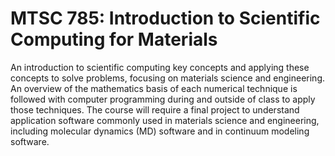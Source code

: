 # MTSC 785: Introduction to Scientific Computing for Materials

An introduction to scientific computing key concepts and applying these concepts to solve problems, focusing on materials science and engineering. An overview of the mathematics basis of each numerical technique is followed with computer programming during and outside of class to apply those techniques. The course will require a final project to understand application software commonly used in materials science and engineering, including molecular dynamics (MD) software and in continuum modeling software.